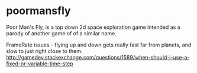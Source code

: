 # poormansfly

Poor Man's Fly, is a top down 2d space exploration game intended as a parody of another game of of a similar name.


FrameRate issues - flying up and down gets really fast far from planets, and slow to just right close to them.
http://gamedev.stackexchange.com/questions/1589/when-should-i-use-a-fixed-or-variable-time-step
